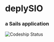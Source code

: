 # deplySIO
### a Sails application

![Codeship Status](https://www.codeship.io/projects/c5015ee0-26a7-0131-9190-0a51fe70a7a4/status)